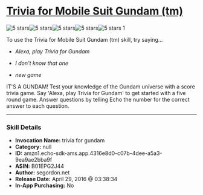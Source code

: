 # [Trivia for Mobile Suit Gundam (tm)](http://alexa.amazon.com/#skills/amzn1.echo-sdk-ams.app.4316e8d0-c07b-4dee-a5a3-9ea9ae2bba9f)
![5 stars](../../images/ic_star_black_18dp_1x.png)![5 stars](../../images/ic_star_black_18dp_1x.png)![5 stars](../../images/ic_star_black_18dp_1x.png)![5 stars](../../images/ic_star_black_18dp_1x.png)![5 stars](../../images/ic_star_black_18dp_1x.png) 1

To use the Trivia for Mobile Suit Gundam (tm) skill, try saying...

* *Alexa, play Trivia for Gundam*

* *I don't know that one*

* *new game*

IT'S A GUNDAM! Test your knowledge of the Gundam universe with a score trivia game. Say 'Alexa, play Trivia for Gundam' to get started with a five round game. Answer questions by telling Echo the number for the correct answer to each question.

***

### Skill Details

* **Invocation Name:** trivia for gundam
* **Category:** null
* **ID:** amzn1.echo-sdk-ams.app.4316e8d0-c07b-4dee-a5a3-9ea9ae2bba9f
* **ASIN:** B01EPG2J44
* **Author:** segordon.net
* **Release Date:** April 29, 2016 @ 03:38:34
* **In-App Purchasing:** No
